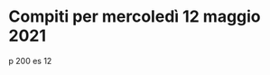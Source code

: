 # Compiti per mercoledì 12 maggio 2021
p 200
es 12


<!--stackedit_data:
eyJoaXN0b3J5IjpbLTExNjExNjkyNzFdfQ==
-->